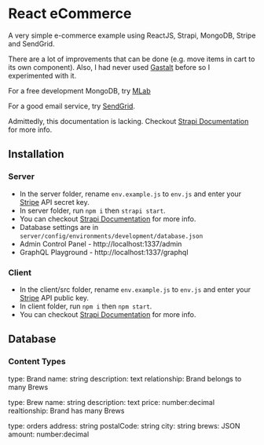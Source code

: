 # React eCommerce
A very simple e-commerce example using ReactJS, Strapi, MongoDB, Stripe and SendGrid. 

There are a lot of improvements that can be done (e.g. move items in cart to its own component). Also, I had never used 
[Gastalt](https://github.com/pinterest/gestalt) before so I experimented with it.

For a free development MongoDB, try [MLab](https://mlab.com/)

For a good email service, try [SendGrid](https://sendgrid.com/).

Admittedly, this documentation is lacking. Checkout [Strapi Documentation](https://strapi.io/documentation/3.x.x/) for more info.

## Installation
### Server
- In the server folder, rename ```env.example.js``` to ```env.js``` and enter your [Stripe](http:://www.stripe.com) API secret key.
- In server folder, run ```npm i``` then ```strapi start```.
- You can checkout [Strapi Documentation](https://strapi.io/documentation/3.x.x/) for more info.
- Database settings are in ```server/config/environments/development/database.json```
- Admin Control Panel - http://localhost:1337/admin
- GraphQL Playground - http://localhost:1337/graphql

### Client
- In the client/src folder, rename ```env.example.js``` to ```env.js``` and enter your [Stripe](http:://www.stripe.com) API public key.
- In client folder, run ```npm i``` then ```npm start```.
- You can checkout [Strapi Documentation](https://strapi.io/documentation/3.x.x/) for more info.


## Database
### Content Types
type: Brand
name: string
description: text
relationship: Brand belongs to many Brews

type: Brew
name: string
description: text 
price:  number:decimal
realtionship: Brand has many Brews

type: orders
address: string
postalCode: string
city: string
brews: JSON
amount: number:decimal